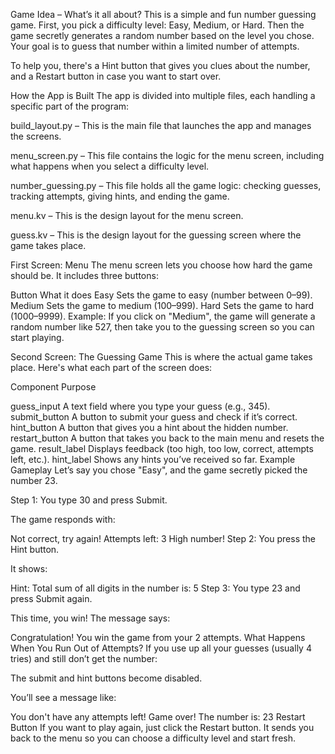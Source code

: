Game Idea – What’s it all about?
This is a simple and fun number guessing game. First, you pick a difficulty level: Easy, Medium, or Hard. Then the game secretly generates a random number based on the level you chose. Your goal is to guess that number within a limited number of attempts.

To help you, there's a Hint button that gives you clues about the number, and a Restart button in case you want to start over.

How the App is Built
The app is divided into multiple files, each handling a specific part of the program:

build_layout.py – This is the main file that launches the app and manages the screens.

menu_screen.py – This file contains the logic for the menu screen, including what happens when you select a difficulty level.

number_guessing.py – This file holds all the game logic: checking guesses, tracking attempts, giving hints, and ending the game.

menu.kv – This is the design layout for the menu screen.

guess.kv – This is the design layout for the guessing screen where the game takes place.

First Screen: Menu
The menu screen lets you choose how hard the game should be. It includes three buttons:


Button	What it does
Easy	Sets the game to easy (number between 0–99).
Medium	Sets the game to medium (100–999).
Hard	Sets the game to hard (1000–9999).
Example:
If you click on "Medium", the game will generate a random number like 527, then take you to the guessing screen so you can start playing.

Second Screen: The Guessing Game
This is where the actual game takes place. Here's what each part of the screen does:


Component	Purpose

guess_input	A text field where you type your guess (e.g., 345).
submit_button	A button to submit your guess and check if it’s correct.
hint_button	A button that gives you a hint about the hidden number.
restart_button	A button that takes you back to the main menu and resets the game.
result_label	Displays feedback (too high, too low, correct, attempts left, etc.).
hint_label	Shows any hints you’ve received so far.
Example Gameplay
Let’s say you chose "Easy", and the game secretly picked the number 23.

Step 1: You type 30 and press Submit.

The game responds with:


Not correct, try again!
Attempts left: 3
High number!
Step 2: You press the Hint button.

It shows:


Hint: Total sum of all digits in the number is: 5
Step 3: You type 23 and press Submit again.

This time, you win! The message says:


Congratulation! You win the game from your 2 attempts.
What Happens When You Run Out of Attempts?
If you use up all your guesses (usually 4 tries) and still don’t get the number:

The submit and hint buttons become disabled.

You’ll see a message like:


You don't have any attempts left!
Game over!
The number is: 23
Restart Button
If you want to play again, just click the Restart button. It sends you back to the menu so you can choose a difficulty level and start fresh.









